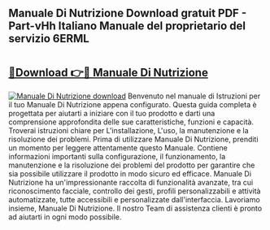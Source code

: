 ## Manuale Di Nutrizione Download gratuit PDF - Part-vHh Italiano Manuale del proprietario del servizio 6ERML

# <h2><a href="http://dfble2.blite.top/?on=Manuale+Di+Nutrizione">🔗Download 👉🔴 Manuale Di Nutrizione</a></h2>

[![Manuale Di Nutrizione download](https://i.imgur.com/lujVjoI.png)](http://dfble2.blite.top/?on=Manuale+Di+Nutrizione)
Benvenuto nel manuale di Istruzioni per il tuo Manuale Di Nutrizione appena configurato. Questa guida completa è progettata per aiutarti a iniziare con il tuo prodotto e darti una comprensione approfondita delle sue caratteristiche, funzioni e capacità. Troverai istruzioni chiare per L'installazione, L'uso, la manutenzione e la risoluzione dei problemi. Prima di utilizzare Manuale Di Nutrizione, prenditi un momento per leggere attentamente questo Manuale. Contiene informazioni importanti sulla configurazione, il funzionamento, la manutenzione e la risoluzione dei problemi del prodotto per garantire che sia possibile utilizzare il prodotto in modo sicuro ed efficace. Manuale Di Nutrizione ha un'impressionante raccolta di funzionalità avanzate, tra cui riconoscimento facciale, controllo dei gesti, profili personalizzabili e attività automatizzate, tutte accessibili e personalizzate dall'interfaccia. Lavoriamo insieme, Manuale Di Nutrizione. Il nostro Team di assistenza clienti è pronto ad aiutarti in ogni modo possibile.
